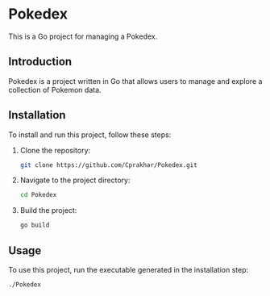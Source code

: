# Pokedex

This is a Go project for managing a Pokedex.

## Introduction

Pokedex is a project written in Go that allows users to manage and explore a collection of Pokemon data.

## Installation

To install and run this project, follow these steps:

1. Clone the repository:
    ```sh
    git clone https://github.com/Cprakhar/Pokedex.git
    ```
2. Navigate to the project directory:
    ```sh
    cd Pokedex
    ```
3. Build the project:
    ```sh
    go build
    ```

## Usage

To use this project, run the executable generated in the installation step:
```sh
./Pokedex
